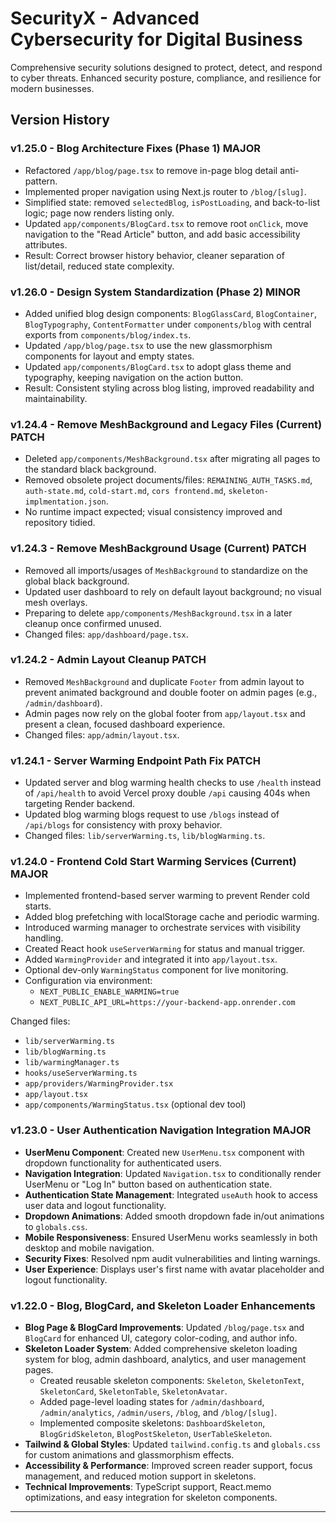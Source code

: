 # SecurityX - Advanced Cybersecurity for Digital Business

Comprehensive security solutions designed to protect, detect, and respond to cyber threats. Enhanced security posture, compliance, and resilience for modern businesses.

## Version History

### v1.25.0 - Blog Architecture Fixes (Phase 1) MAJOR
- Refactored `/app/blog/page.tsx` to remove in-page blog detail anti-pattern.
- Implemented proper navigation using Next.js router to `/blog/[slug]`.
- Simplified state: removed `selectedBlog`, `isPostLoading`, and back-to-list logic; page now renders listing only.
- Updated `app/components/BlogCard.tsx` to remove root `onClick`, move navigation to the "Read Article" button, and add basic accessibility attributes.
- Result: Correct browser history behavior, cleaner separation of list/detail, reduced state complexity.

### v1.26.0 - Design System Standardization (Phase 2) MINOR
- Added unified blog design components: `BlogGlassCard`, `BlogContainer`, `BlogTypography`, `ContentFormatter` under `components/blog` with central exports from `components/blog/index.ts`.
- Updated `/app/blog/page.tsx` to use the new glassmorphism components for layout and empty states.
- Updated `app/components/BlogCard.tsx` to adopt glass theme and typography, keeping navigation on the action button.
- Result: Consistent styling across blog listing, improved readability and maintainability.

### v1.24.4 - Remove MeshBackground and Legacy Files (Current) PATCH
- Deleted `app/components/MeshBackground.tsx` after migrating all pages to the standard black background.
- Removed obsolete project documents/files: `REMAINING_AUTH_TASKS.md`, `auth-state.md`, `cold-start.md`, `cors frontend.md`, `skeleton-implmentation.json`.
- No runtime impact expected; visual consistency improved and repository tidied.

### v1.24.3 - Remove MeshBackground Usage (Current) PATCH
- Removed all imports/usages of `MeshBackground` to standardize on the global black background.
- Updated user dashboard to rely on default layout background; no visual mesh overlays.
- Preparing to delete `app/components/MeshBackground.tsx` in a later cleanup once confirmed unused.
- Changed files: `app/dashboard/page.tsx`.

### v1.24.2 - Admin Layout Cleanup PATCH
- Removed `MeshBackground` and duplicate `Footer` from admin layout to prevent animated background and double footer on admin pages (e.g., `/admin/dashboard`).
- Admin pages now rely on the global footer from `app/layout.tsx` and present a clean, focused dashboard experience.
- Changed files: `app/admin/layout.tsx`.

### v1.24.1 - Server Warming Endpoint Path Fix PATCH
- Updated server and blog warming health checks to use `/health` instead of `/api/health` to avoid Vercel proxy double `/api` causing 404s when targeting Render backend.
- Updated blog warming blogs request to use `/blogs` instead of `/api/blogs` for consistency with proxy behavior.
- Changed files: `lib/serverWarming.ts`, `lib/blogWarming.ts`.

### v1.24.0 - Frontend Cold Start Warming Services (Current) MAJOR
- Implemented frontend-based server warming to prevent Render cold starts.
- Added blog prefetching with localStorage cache and periodic warming.
- Introduced warming manager to orchestrate services with visibility handling.
- Created React hook `useServerWarming` for status and manual trigger.
- Added `WarmingProvider` and integrated it into `app/layout.tsx`.
- Optional dev-only `WarmingStatus` component for live monitoring.
- Configuration via environment:
  - `NEXT_PUBLIC_ENABLE_WARMING=true`
  - `NEXT_PUBLIC_API_URL=https://your-backend-app.onrender.com`

Changed files:
- `lib/serverWarming.ts`
- `lib/blogWarming.ts`
- `lib/warmingManager.ts`
- `hooks/useServerWarming.ts`
- `app/providers/WarmingProvider.tsx`
- `app/layout.tsx`
- `app/components/WarmingStatus.tsx` (optional dev tool)

### v1.23.0 - User Authentication Navigation Integration  MAJOR
- **UserMenu Component**: Created new `UserMenu.tsx` component with dropdown functionality for authenticated users.
- **Navigation Integration**: Updated `Navigation.tsx` to conditionally render UserMenu or "Log In" button based on authentication state.
- **Authentication State Management**: Integrated `useAuth` hook to access user data and logout functionality.
- **Dropdown Animations**: Added smooth dropdown fade in/out animations to `globals.css`.
- **Mobile Responsiveness**: Ensured UserMenu works seamlessly in both desktop and mobile navigation.
- **Security Fixes**: Resolved npm audit vulnerabilities and linting warnings.
- **User Experience**: Displays user's first name with avatar placeholder and logout functionality.

### v1.22.0 - Blog, BlogCard, and Skeleton Loader Enhancements
- **Blog Page & BlogCard Improvements**: Updated `/blog/page.tsx` and `BlogCard` for enhanced UI, category color-coding, and author info.
- **Skeleton Loader System**: Added comprehensive skeleton loading system for blog, admin dashboard, analytics, and user management pages.
  - Created reusable skeleton components: `Skeleton`, `SkeletonText`, `SkeletonCard`, `SkeletonTable`, `SkeletonAvatar`.
  - Added page-level loading states for `/admin/dashboard`, `/admin/analytics`, `/admin/users`, `/blog`, and `/blog/[slug]`.
  - Implemented composite skeletons: `DashboardSkeleton`, `BlogGridSkeleton`, `BlogPostSkeleton`, `UserTableSkeleton`.
- **Tailwind & Global Styles**: Updated `tailwind.config.ts` and `globals.css` for custom animations and glassmorphism effects.
- **Accessibility & Performance**: Improved screen reader support, focus management, and reduced motion support in skeletons.
- **Technical Improvements**: TypeScript support, React.memo optimizations, and easy integration for skeleton components.

---

